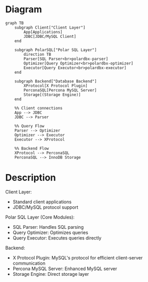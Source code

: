 # Diagram

```mermaid
graph TB
    subgraph Client["Client Layer"]
        App[Applications]
        JDBC[JDBC/MySQL Client]
    end

    subgraph PolarSQL["Polar SQL Layer"]
        direction TB
        Parser[SQL Parser<br>polardbx-parser]
        Optimizer[Query Optimizer<br>polardbx-optimizer]
        Executor[Query Executor<br>polardbx-executor]
    end

    subgraph Backend["Database Backend"]
        XProtocol[X Protocol Plugin]
        PerconaSQL[Percona MySQL Server]
        Storage[(Storage Engine)]
    end

    %% Client connections
    App --> JDBC
    JDBC --> Parser

    %% Query Flow
    Parser --> Optimizer
    Optimizer --> Executor
    Executor --> XProtocol

    %% Backend Flow
    XProtocol --> PerconaSQL
    PerconaSQL --> InnoDB Storage
```

# Description

Client Layer:

- Standard client applications
- JDBC/MySQL protocol support

Polar SQL Layer (Core Modules):

- SQL Parser: Handles SQL parsing
- Query Optimizer: Optimizes queries
- Query Executor: Executes queries directly

Backend:

- X Protocol Plugin: MySQL's protocol for efficient client-server communication
- Percona MySQL Server: Enhanced MySQL server
- Storage Engine: Direct storage layer